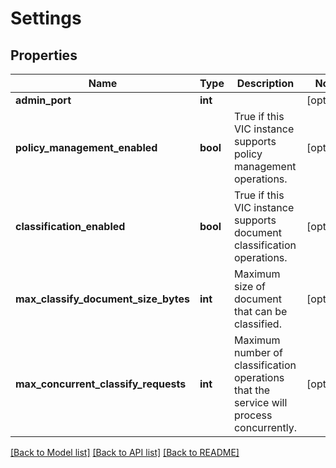 # Settings

## Properties
Name | Type | Description | Notes
------------ | ------------- | ------------- | -------------
**admin_port** | **int** |  | [optional] 
**policy_management_enabled** | **bool** | True if this VIC instance supports policy management operations. | [optional] 
**classification_enabled** | **bool** | True if this VIC instance supports document classification operations. | [optional] 
**max_classify_document_size_bytes** | **int** | Maximum size of document that can be classified. | [optional] 
**max_concurrent_classify_requests** | **int** | Maximum number of classification operations that the service will process concurrently. | [optional] 

[[Back to Model list]](../README.md#documentation-for-models) [[Back to API list]](../README.md#documentation-for-api-endpoints) [[Back to README]](../README.md)


